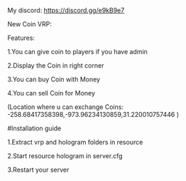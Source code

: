 
My discord: https://discord.gg/e9kB9e7


New Coin VRP:

Features:

1.You can give coin to players if you have admin

2.Display the Coin in right corner


3.You can buy Coin with Money

4.You can sell Coin for Money

(Location where u can exchange Coins: -258.68417358398,-973.96234130859,31.220010757446 )




#Installation guide


1.Extract vrp and hologram folders in resource

2.Start resource hologram in server.cfg

3.Restart your server

